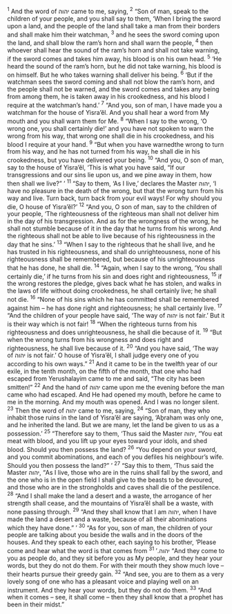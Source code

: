<sup>1</sup> And the word of יהוה came to me, saying,
<sup>2</sup> “Son of man, speak to the children of your people, and you shall say to them, ‘When I bring the sword upon a land, and the people of the land shall take a man from their borders and shall make him their watchman,
<sup>3</sup> and he sees the sword coming upon the land, and shall blow the ram’s horn and shall warn the people,
<sup>4</sup> then whoever shall hear the sound of the ram’s horn and shall not take warning, if the sword comes and takes him away, his blood is on his own head.
<sup>5</sup> ‘He heard the sound of the ram’s horn, but he did not take warning, his blood is on himself. But he who takes warning shall deliver his being.
<sup>6</sup> ‘But if the watchman sees the sword coming and shall not blow the ram’s horn, and the people shall not be warned, and the sword comes and takes any being from among them, he is taken away in his crookedness, and his blood I require at the watchman’s hand.’
<sup>7</sup> “And you, son of man, I have made you a watchman for the house of Yisra’ĕl. And you shall hear a word from My mouth and you shall warn them for Me.
<sup>8</sup> “When I say to the wrong, ‘O wrong one, you shall certainly die!’ and you have not spoken to warn the wrong from his way, that wrong one shall die in his crookedness, and his blood I require at your hand.
<sup>9</sup> “But when you have warnedthe wrong to turn from his way, and he has not turned from his way, he shall die in his crookedness, but you have delivered your being.
<sup>10</sup> “And you, O son of man, say to the house of Yisra’ĕl, ‘This is what you have said, “If our transgressions and our sins lie upon us, and we pine away in them, how then shall we live?” ’
<sup>11</sup> “Say to them, ‘As I live,’ declares the Master יהוה, ‘I have no pleasure in the death of the wrong, but that the wrong turn from his way and live. Turn back, turn back from your evil ways! For why should you die, O house of Yisra’ĕl?’
<sup>12</sup> “And you, O son of man, say to the children of your people, ‘The righteousness of the righteous man shall not deliver him in the day of his transgression. And as for the wrongness of the wrong, he shall not stumble because of it in the day that he turns from his wrong. And the righteous shall not be able to live because of his righteousness in the day that he sins.’
<sup>13</sup> “When I say to the righteous that he shall live, and he has trusted in his righteousness, and shall do unrighteousness, none of his righteousness shall be remembered, but because of his unrighteousness that he has done, he shall die.
<sup>14</sup> “Again, when I say to the wrong, ‘You shall certainly die,’ if he turns from his sin and does right and righteousness,
<sup>15</sup> if the wrong restores the pledge, gives back what he has stolen, and walks in the laws of life without doing crookedness, he shall certainly live; he shall not die.
<sup>16</sup> “None of his sins which he has committed shall be remembered against him – he has done right and righteousness; he shall certainly live.
<sup>17</sup> “And the children of your people have said, ‘The way of יהוה is not fair.’ But it is their way which is not fair!
<sup>18</sup> “When the righteous turns from his righteousness and does unrighteousness, he shall die because of it.
<sup>19</sup> “But when the wrong turns from his wrongness and does right and righteousness, he shall live because of it.
<sup>20</sup> “And you have said, ‘The way of יהוה is not fair.’ O house of Yisra’ĕl, I shall judge every one of you according to his own ways.”
<sup>21</sup> And it came to be in the twelfth year of our exile, in the tenth month, on the fifth of the month, that one who had escaped from Yerushalayim came to me and said, “The city has been smitten!”
<sup>22</sup> And the hand of יהוה came upon me the evening before the man came who had escaped. And He had opened my mouth, before he came to me in the morning. And my mouth was opened. And I was no longer silent.
<sup>23</sup> Then the word of יהוה came to me, saying,
<sup>24</sup> “Son of man, they who inhabit those ruins in the land of Yisra’ĕl are saying, ‘Aḇraham was only one, and he inherited the land. But we are many, let the land be given to us as a possession.’
<sup>25</sup> “Therefore say to them, ‘Thus said the Master יהוה, “You eat meat with blood, and you lift up your eyes toward your idols, and shed blood. Should you then possess the land?
<sup>26</sup> “You depend on your sword, and you commit abominations, and each of you defiles his neighbour’s wife. Should you then possess the land?” ’
<sup>27</sup> “Say this to them, ‘Thus said the Master יהוה, “As I live, those who are in the ruins shall fall by the sword, and the one who is in the open field I shall give to the beasts to be devoured, and those who are in the strongholds and caves shall die of the pestilence.
<sup>28</sup> “And I shall make the land a desert and a waste, the arrogance of her strength shall cease, and the mountains of Yisra’ĕl shall be a waste, with none passing through.
<sup>29</sup> “And they shall know that I am יהוה, when I have made the land a desert and a waste, because of all their abominations which they have done.” ’
<sup>30</sup> “As for you, son of man, the children of your people are talking about you beside the walls and in the doors of the houses. And they speak to each other, each saying to his brother, ‘Please come and hear what the word is that comes from יהוה.’
<sup>31</sup> “And they come to you as people do, and they sit before you as My people, and they hear your words, but they do not do them. For with their mouth they show much love – their hearts pursue their greedy gain.
<sup>32</sup> “And see, you are to them as a very lovely song of one who has a pleasant voice and playing well on an instrument. And they hear your words, but they do not do them.
<sup>33</sup> “And when it comes – see, it shall come – then they shall know that a prophet has been in their midst.”
